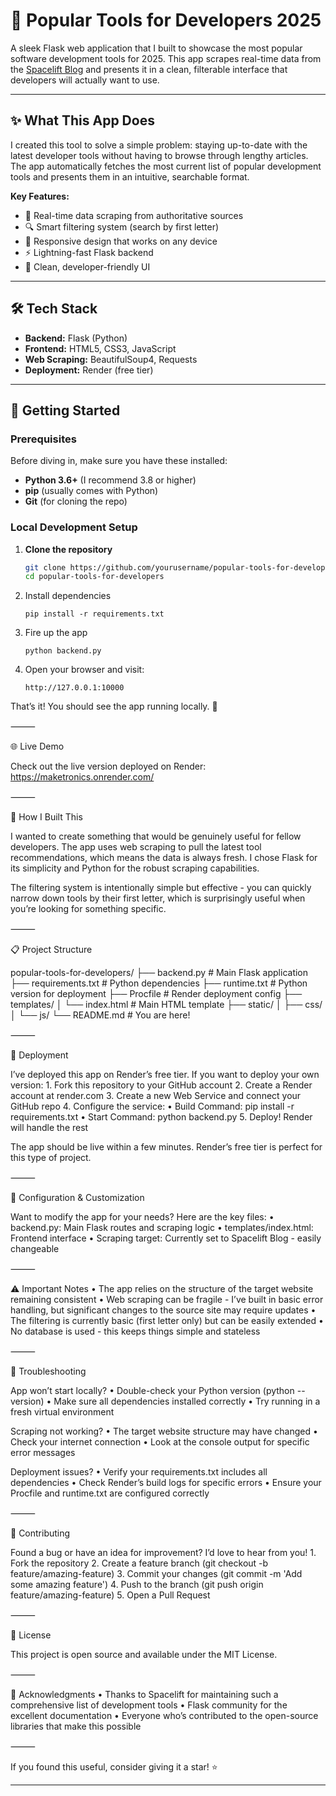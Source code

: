 # 🚀 Popular Tools for Developers 2025

A sleek Flask web application that I built to showcase the most popular software development tools for 2025. This app scrapes real-time data from the [Spacelift Blog](https://spacelift.io/blog/software-development-tools) and presents it in a clean, filterable interface that developers will actually want to use.

---

## ✨ What This App Does

I created this tool to solve a simple problem: staying up-to-date with the latest developer tools without having to browse through lengthy articles. The app automatically fetches the most current list of popular development tools and presents them in an intuitive, searchable format.

**Key Features:**
- 🔄 Real-time data scraping from authoritative sources
- 🔍 Smart filtering system (search by first letter)
- 📱 Responsive design that works on any device
- ⚡ Lightning-fast Flask backend
- 🎨 Clean, developer-friendly UI

---

## 🛠️ Tech Stack

- **Backend:** Flask (Python)
- **Frontend:** HTML5, CSS3, JavaScript
- **Web Scraping:** BeautifulSoup4, Requests
- **Deployment:** Render (free tier)

---

## 🚀 Getting Started

### Prerequisites

Before diving in, make sure you have these installed:

- **Python 3.6+** (I recommend 3.8 or higher)
- **pip** (usually comes with Python)
- **Git** (for cloning the repo)

### Local Development Setup

1. **Clone the repository**
   ```bash
   git clone https://github.com/yourusername/popular-tools-for-developers.git
   cd popular-tools-for-developers

2.	Install dependencies

        pip install -r requirements.txt


3.	Fire up the app
   

        python backend.py


4.	Open your browser and visit:

        http://127.0.0.1:10000



That’s it! You should see the app running locally. 🎉

⸻

🌐 Live Demo

Check out the live version deployed on Render: https://maketronics.onrender.com/

⸻

🎯 How I Built This

I wanted to create something that would be genuinely useful for fellow developers. The app uses web scraping to pull the latest tool recommendations, which means the data is always fresh. I chose Flask for its simplicity and Python for the robust scraping capabilities.

The filtering system is intentionally simple but effective - you can quickly narrow down tools by their first letter, which is surprisingly useful when you’re looking for something specific.

⸻

📋 Project Structure

popular-tools-for-developers/
├── backend.py              # Main Flask application
├── requirements.txt        # Python dependencies
├── runtime.txt            # Python version for deployment
├── Procfile              # Render deployment config
├── templates/
│   └── index.html        # Main HTML template
├── static/
│   ├── css/
│   └── js/
└── README.md             # You are here!


⸻

🚀 Deployment

I’ve deployed this app on Render’s free tier. If you want to deploy your own version:
	1.	Fork this repository to your GitHub account
	2.	Create a Render account at render.com
	3.	Create a new Web Service and connect your GitHub repo
	4.	Configure the service:
	•	Build Command: pip install -r requirements.txt
	•	Start Command: python backend.py
	5.	Deploy! Render will handle the rest

The app should be live within a few minutes. Render’s free tier is perfect for this type of project.

⸻

🔧 Configuration & Customization

Want to modify the app for your needs? Here are the key files:
	•	backend.py: Main Flask routes and scraping logic
	•	templates/index.html: Frontend interface
	•	Scraping target: Currently set to Spacelift Blog - easily changeable

⸻

⚠️ Important Notes
	•	The app relies on the structure of the target website remaining consistent
	•	Web scraping can be fragile - I’ve built in basic error handling, but significant changes to the source site may require updates
	•	The filtering is currently basic (first letter only) but can be easily extended
	•	No database is used - this keeps things simple and stateless

⸻

🐛 Troubleshooting

App won’t start locally?
	•	Double-check your Python version (python --version)
	•	Make sure all dependencies installed correctly
	•	Try running in a fresh virtual environment

Scraping not working?
	•	The target website structure may have changed
	•	Check your internet connection
	•	Look at the console output for specific error messages

Deployment issues?
	•	Verify your requirements.txt includes all dependencies
	•	Check Render’s build logs for specific errors
	•	Ensure your Procfile and runtime.txt are configured correctly

⸻

🤝 Contributing

Found a bug or have an idea for improvement? I’d love to hear from you!
	1.	Fork the repository
	2.	Create a feature branch (git checkout -b feature/amazing-feature)
	3.	Commit your changes (git commit -m 'Add some amazing feature')
	4.	Push to the branch (git push origin feature/amazing-feature)
	5.	Open a Pull Request

⸻

📝 License

This project is open source and available under the MIT License.

⸻

🙏 Acknowledgments
	•	Thanks to Spacelift for maintaining such a comprehensive list of development tools
	•	Flask community for the excellent documentation
	•	Everyone who’s contributed to the open-source libraries that make this possible

⸻

If you found this useful, consider giving it a star! ⭐

---
